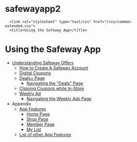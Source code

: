 # safewayapp2
<!DOCTYPE html
  SYSTEM "about:legacy-compat">
<html lang="en">
   <head>
      <meta http-equiv="Content-Type" content="text/html; charset=UTF-8">
      <meta charset="UTF-8">
      <meta name="copyright" content="(C) Copyright 2024">
      <meta name="generator" content="DITA-OT">
      <link rel="stylesheet" type="text/css" href="css/commonltr.css">
      
      <link rel="stylesheet" type="text/css" href="/css/common-extended.css">
      <title>Using the Safeway App</title>
   </head>
   <body id="ditamap-3092">
      <h1 class="title topictitle1">Using the Safeway App</h1>
      <nav>
         <ul class="map">
            <li class="topicref"><a href="Understanding_Safeway_Offers.html">Understanding Safeway Offers</a><ul>
                  <li class="topicref"><a href="How_to_Create_A_Safeway_Account.html">How to Create A Safeway Account</a></li>
                  <li class="topicref"><a href="Digital_Coupons.html">Digital Coupons</a></li>
                  <li class="topicref"><a href="deals_page.html">Deals+ Page</a><ul>
                        <li class="topicref"><a href="Navigating_the_Deals_Page.html">Navigating the "Deals" Page</a></li>
                     </ul>
                  </li>
                  <li class="topicref"><a href="Clipping_Coupons_while_In-Store.html">Clipping Coupons while In-Store</a></li>
                  <li class="topicref"><a href="Weekly_Ad.html">Weekly Ad</a><ul>
                        <li class="topicref"><a href="Looking_for_Deals_using_the_Safeway_App.html">Navigating the Weekly Ads Page</a></li>
                     </ul>
                  </li>
               </ul>
            </li>
            <li class="topicref topichead">Appendix
               <ul>
                  <li class="topicref"><a href="App_Features.html">App Features</a><ul>
                        <li class="topicref"><a href="home_page.html">Home Page</a></li>
                        <li class="topicref"><a href="shop_page.html">Shop Page</a></li>
                        <li class="topicref"><a href="Member_Page.html">Member Page</a></li>
                        <li class="topicref"><a href="my_list.html">My List</a></li>
                     </ul>
                  </li>
                  <li class="topicref"><a href="List_of_other_App_Features.html">List of other App Features</a></li>
               </ul>
            </li>
         </ul>
      </nav>
   </body>
</html>
